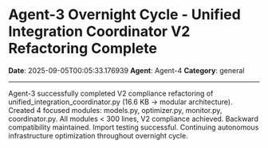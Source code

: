# Agent-3 Overnight Cycle - Unified Integration Coordinator V2 Refactoring Complete

**Date**: 2025-09-05T00:05:33.176939
**Agent**: Agent-4
**Category**: general

---

Agent-3 successfully completed V2 compliance refactoring of unified_integration_coordinator.py (16.6 KB → modular architecture). Created 4 focused modules: models.py, optimizer.py, monitor.py, coordinator.py. All modules < 300 lines, V2 compliance achieved. Backward compatibility maintained. Import testing successful. Continuing autonomous infrastructure optimization throughout overnight cycle.
